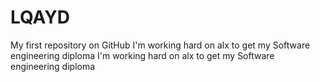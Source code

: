 # LQAYD
My first repository on GitHub
I'm working hard on alx to get my Software engineering diploma
I'm working hard on alx to get my Software engineering diploma
